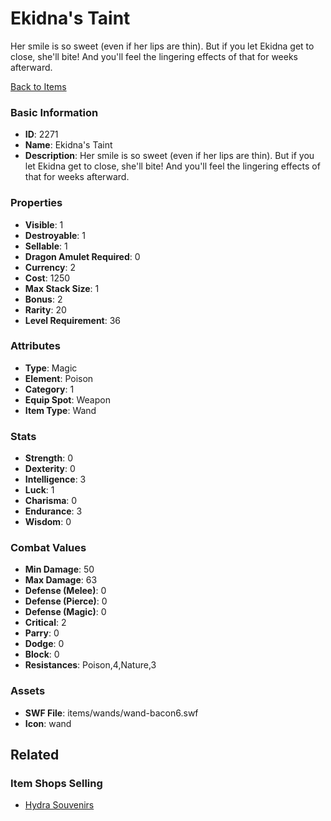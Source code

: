 # Ekidna's Taint

Her smile is so sweet (even if her lips are thin).  But if you let Ekidna get to close, she'll bite!  And you'll feel the lingering effects of that for weeks afterward.

[Back to Items](../items.md)

### Basic Information

- **ID**: 2271
- **Name**: Ekidna&#039;s Taint
- **Description**: Her smile is so sweet (even if her lips are thin).  But if you let Ekidna get to close, she&#039;ll bite!  And you&#039;ll feel the lingering effects of that for weeks afterward.

### Properties

- **Visible**: 1
- **Destroyable**: 1
- **Sellable**: 1
- **Dragon Amulet Required**: 0
- **Currency**: 2
- **Cost**: 1250
- **Max Stack Size**: 1
- **Bonus**: 2
- **Rarity**: 20
- **Level Requirement**: 36

### Attributes

- **Type**: Magic
- **Element**: Poison
- **Category**: 1
- **Equip Spot**: Weapon
- **Item Type**: Wand

### Stats

- **Strength**: 0
- **Dexterity**: 0
- **Intelligence**: 3
- **Luck**: 1
- **Charisma**: 0
- **Endurance**: 3
- **Wisdom**: 0

### Combat Values

- **Min Damage**: 50
- **Max Damage**: 63
- **Defense (Melee)**: 0
- **Defense (Pierce)**: 0
- **Defense (Magic)**: 0
- **Critical**: 2
- **Parry**: 0
- **Dodge**: 0
- **Block**: 0
- **Resistances**: Poison,4,Nature,3

### Assets

- **SWF File**: items/wands/wand-bacon6.swf
- **Icon**: wand

## Related

### Item Shops Selling

- [Hydra Souvenirs](../item-shops/90-hydra-souvenirs.md)

